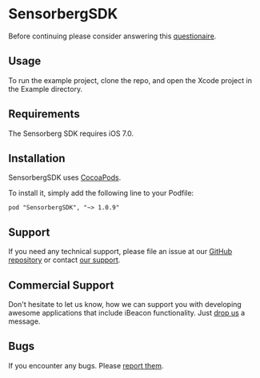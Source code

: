 # SensorbergSDK

Before continuing please consider answering this [questionaire](https://docs.google.com/a/sensorberg.com/forms/d/1EvQFPimFyLQBzoWtGNr83Iovx0T6UlnLJqTur5Tz8Kw/viewform).

## Usage

To run the example project, clone the repo, and open the Xcode project in the Example directory.

## Requirements

The Sensorberg SDK requires iOS 7.0.

## Installation

SensorbergSDK uses [CocoaPods](http://cocoapods.org).

To install it, simply add the following line to your Podfile:

    pod "SensorbergSDK", "~> 1.0.9"

## Support

If you need any technical support, please file an issue at our [GitHub repository](https://github.com/sensorberg-dev/ios-sdk/issues/new) or contact [our support](https://sensorberg.zendesk.com/hc/en-us/requests/new).

## Commercial Support

Don't hesitate to let us know, how we can support you with developing awesome applications that include iBeacon functionality. Just [drop us](mailto:support@sensorberg.com) a message.

## Bugs

If you encounter any bugs. Please [report them](https://github.com/sensorberg-dev/ios-sdk/issues).
